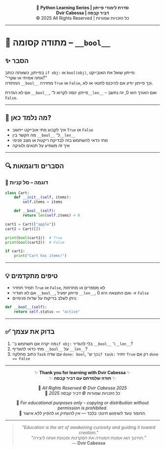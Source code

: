 <!-- DC_HEADER_START -->
<div align="center">

🐍 **Python Learning Series | סדרת לימודי פייתון**  
**Dvir Cabessa | דביר קבסה**  
© 2025 All Rights Reserved | כל הזכויות שמורות

</div>

---
<!-- DC_HEADER_END -->

# 📘 מתודה קסומה – `__bool__`

## ✨ הסבר

בפייתון, כשאתה כותב `if obj:` או `bool(obj)`, פייתון שואל את האובייקט:  
"אתה אמיתי או שקרי?"  
המתודה `__bool__` מחזירה `True` או `False`, וכך פייתון יודע אם להיכנס לתנאי או לא.

אם לא הגדרת `__bool__`, פייתון ינסה לקרוא ל־`__len__` – ואם האורך הוא 0, זה נחשב `False`.

---

## 🧠 מה נלמד כאן?

- איך לקבוע מתי אובייקט ייחשב `True` או `False`
- מה הקשר בין `__bool__` ל־`__len__`
- מתי כדאי להשתמש בזה לבדיקת ריקנות או מצב פנימי
- איך זה משפיע על תנאים ולוגיקה

---

## 🔍 הסברים ודוגמאות

### 📌 דוגמה – סל קניות

```python
class Cart:
    def __init__(self, items):
        self.items = items

    def __bool__(self):
        return len(self.items) > 0

cart1 = Cart(["apple"])
cart2 = Cart([])

print(bool(cart1))  # True
print(bool(cart2))  # False

if cart1:
    print("Cart has items!")
````

---

## 💡 טיפים מתקדמים

* תמיד תחזיר `True` או `False`, לא מספרים או מחרוזות
* אם לא תגדיר `__bool__`, פייתון יפעיל `__len__`, ואם התוצאה היא 0 → `False`
* ניתן לשלב בדיקות על שדות פנימיים:

```python
def __bool__(self):
    return self.status == "active"
```

---

## ✅ בדוק את עצמך

1. מה יקרה אם תשתמש ב־`if obj:` בלי להגדיר `__bool__` ו־`__len__`?
2. מתי כדאי להעדיף `__bool__` על `__len__`?
3. כתוב מחלקה `Task` עם שדה `done: bool`, כך ש־`if task:` יחזיר `True` רק אם `done == False`

<!-- DC_FOOTER_START -->
---

<div align="center">

✨ **Thank you for learning with Dvir Cabessa** ✨  
✨ **תודה שלמדתם עם דביר קבסה** ✨  

📘 *All Rights Reserved © Dvir Cabessa 2025*  
📘 *כל הזכויות שמורות © דביר קבסה 2025*  

🔗 *For educational purposes only – copying or distribution without permission is prohibited.*  
🔗 *החומר נועד לשימוש חינוכי בלבד — אין להעתיק או להפיץ ללא אישור.*

---

> _"Education is the art of awakening curiosity and guiding it toward creation."_  
> _"החינוך הוא אמנות המעירה את הסקרנות ומכוונת אותה ליצירה."_  
> — **Dvir Cabessa**

</div>
<!-- DC_FOOTER_END -->

